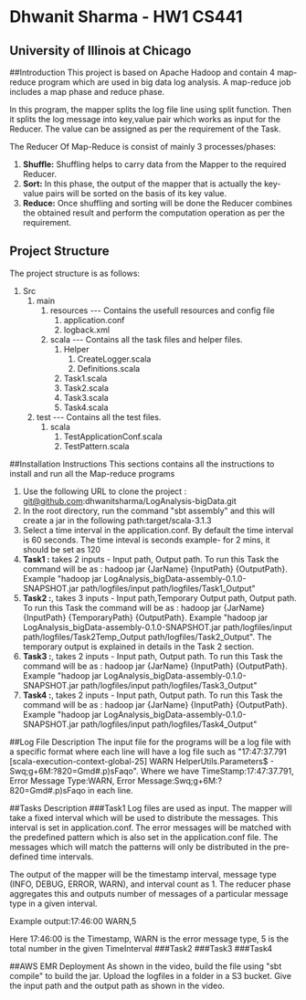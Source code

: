 #  Dhwanit Sharma - HW1 CS441
## University of Illinois at Chicago

##Introduction
This project is based on Apache Hadoop and contain 4 map-reduce program which are used in big data log analysis.
A map-reduce job includes a map phase and reduce phase. 

In this program, the mapper splits the log file line using split function. Then it splits the log message into key,value pair which works as input for the Reducer.
The value can be assigned as per the requirement of the Task.

The Reducer Of Map-Reduce  is consist of mainly 3 processes/phases:
1. **Shuffle:** Shuffling helps to carry data from the Mapper to the required Reducer.
2. **Sort:** In this phase, the output of the mapper that is actually the key-value pairs will be sorted on the basis of its key value.
3. **Reduce:** Once shuffling and sorting will be done the Reducer combines the obtained result and perform the computation operation as per the requirement.

## Project Structure
The project structure is as follows:
1. Src 
   1. main
      1. resources --- Contains the usefull resources and config file
         1. application.conf
         2. logback.xml
      2. scala --- Contains all the task files and helper files.
         1. Helper
            1. CreateLogger.scala
            2. Definitions.scala
         2. Task1.scala
         3. Task2.scala
         4. Task3.scala
         5. Task4.scala
   2. test --- Contains all the test files.
      1. scala
         1. TestApplicationConf.scala
         2. TestPattern.scala

##Installation Instructions
This sections contains all the instructions to install and run all the Map-reduce programs
1. Use the following URL to clone the project : git@github.com:dhwanitsharma/LogAnalysis-bigData.git
2. In the root directory, run the command "sbt assembly" and this will create a jar in the following path:target/scala-3.1.3 
3. Select a time interval in the application.conf. By default the time interval is 60 seconds. The time inteval is seconds example- for 2 mins, it should be set as 120
4. **Task1 :** takes 2 inputs - Input path, Output path. To run this Task the command will be as : hadoop jar {JarName} {InputPath} {OutputPath}. Example "hadoop jar LogAnalysis_bigData-assembly-0.1.0-SNAPSHOT.jar path/logfiles/input path/logfiles/Task1_Output"
5. **Task2 :**, takes 3 inputs - Input path,Temporary Output path, Output path. To run this Task the command will be as : hadoop jar {JarName} {InputPath} {TemporaryPath} {OutputPath}. Example "hadoop jar LogAnalysis_bigData-assembly-0.1.0-SNAPSHOT.jar path/logfiles/input path/logfiles/Task2Temp_Output path/logfiles/Task2_Output". The temporary output is explained in details in the Task 2 section.
6. **Task3 :**, takes 2 inputs - Input path, Output path. To run this Task the command will be as : hadoop jar {JarName} {InputPath} {OutputPath}. Example "hadoop jar LogAnalysis_bigData-assembly-0.1.0-SNAPSHOT.jar path/logfiles/input path/logfiles/Task3_Output"
7. **Task4 :**, takes 2 inputs - Input path, Output path. To run this Task the command will be as : hadoop jar {JarName} {InputPath} {OutputPath}. Example "hadoop jar LogAnalysis_bigData-assembly-0.1.0-SNAPSHOT.jar path/logfiles/input path/logfiles/Task4_Output"

##Log File Description
The input file for the programs will be a log file with a specific format where each line will have a log file such as "17:47:37.791 [scala-execution-context-global-25] WARN  HelperUtils.Parameters$ - Swq;g+6M:?820=Gmd#.p)sFaqo". 
Where we have TimeStamp:17:47:37.791, Error Message Type:WARN, Error Message:Swq;g+6M:?820=Gmd#.p)sFaqo in each line.

##Tasks Description
###Task1
Log files are used as input. The mapper will take a fixed interval which will be used to distribute the messages. This interval is set in application.conf. The error messages will be matched with the predefined pattern which is also set in the application.conf file.
The messages which will match the patterns will only be distributed in the pre-defined time intervals.

The output of the mapper will be the timestamp interval, message type  (INFO, DEBUG, ERROR, WARN), and interval count as 1. The reducer phase aggregates this and outputs number of messages of a particular message type in a given interval.

Example output:17:46:00 WARN,5

Here 17:46:00 is the Timestamp, WARN is the error message type, 5 is the total number in the given TimeInterval
###Task2
###Task3
###Task4

##AWS EMR Deployment
As shown in the video, build the file using "sbt compile" to build the jar. Upload the logfiles in a folder in a S3 bucket.
Give the input path and the output path as shown in the video.
